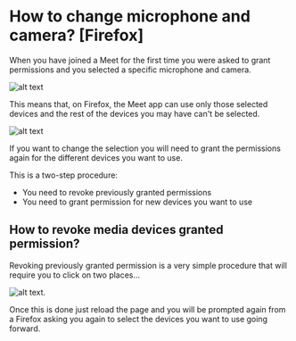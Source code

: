 # How to change microphone and camera? [Firefox]

When you have joined a Meet for the first time you were asked to grant permissions and you selected a specific microphone and camera.

![alt text](https://meet-cdn.azureedge.net/assets/help/en/firefox-permissions-mac.png?v=1 "Firefox permissions screen")

This means that, on Firefox, the Meet app can use only those selected devices and the rest of the devices you may have can't be selected. 

![alt text](https://meet-cdn.azureedge.net/assets/help/en/firefox-device-config.png?v=1 "Meet device configuration screen on Firefox")

If you want to change the selection you will need to grant the permissions again for the different devices you want to use.

This is a two-step procedure:

- You need to revoke previously granted permissions
- You need to grant permission for new devices you want to use

## How to revoke media devices granted permission? 

Revoking previously granted permission is a very simple procedure that will require you to click on two places...

![alt text](https://meet-cdn.azureedge.net/assets/help/en/firefox-perm-revoke-mac.png?v=1 "Revoking granted browser permissions").

Once this is done just reload the page and you will be prompted again from a Firefox asking you again to select the devices you want to use going forward.

